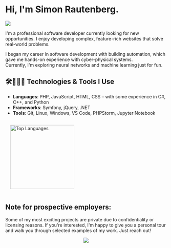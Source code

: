 # Hi, I'm Simon Rautenberg.
<p align="left">
  <img src="https://readme-typing-svg.demolab.com/?lines=Welcome+to+my+Profile!👋;" />
</p>
I'm a professional software developer currently looking for new opportunities.  
I enjoy developing complex, feature-rich websites that solve real-world problems.

I began my career in software development with building automation, which gave me hands-on experience with cyber-physical systems.  
Currently, I'm exploring neural networks and machine learning just for fun.

## 🛠️👨🏻‍💻 Technologies & Tools I Use
- **Languages**: PHP, JavaScript, HTML, CSS – with some experience in C#, C++, and Python
- **Frameworks**: Symfony, jQuery, .NET
- **Tools**: Git, Linux, Windows, VS Code, PHPStorm, Jupyter Notebook

<div align="left" padding="15px">
<img src="https://github-readme-stats.vercel.app/api/top-langs/?username=SimonRautenberg&layout=pie&theme=tokyonight" alt="Top Languages" width="200px" style="padding: 15px"/>
</div>



## Note for prospective employers:
Some of my most exciting projects are private due to confidentiality or licensing reasons. If you're interested, I'm happy to give you a personal tour and walk you through selected examples of my work. Just reach out!
<div align="center">
<a href="https://de.linkedin.com/in/simon-rautenberg-224b9937b?trk=people-guest_people_search-card">
<img src="https://img.shields.io/badge/LinkedIn-blue?logo=linkedin&logoColor=white">
</a>
</div>
